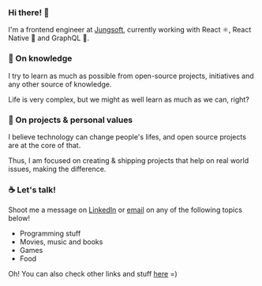 ### Hi there! 👋

I'm a frontend engineer at [Jungsoft](https://jungsoft.io/), currently working with React ⚛️, React Native 📱 and GraphQL 🚀.

### 🌱 On knowledge

I try to learn as much as possible from open-source projects, initiatives and any other source of knowledge. 

Life is very complex, but we might as well learn as much as we can, right?

### 🗿 On projects & personal values

I believe technology can change people's lifes, and open source projects are at the core of that. 

Thus, I am focused on creating & shipping projects that help on real world issues, making the difference.

### ☕ Let's talk!

Shoot me a message on [LinkedIn](https://www.linkedin.com/in/pedrobini/) or [email](mailto:dev.pedrobini@gmail.com) on any of the following topics below!

- Programming stuff
- Movies, music and books
- Games
- Food

Oh! You can also check other links and stuff [here](https://linktr.ee/pedrobini) =)
